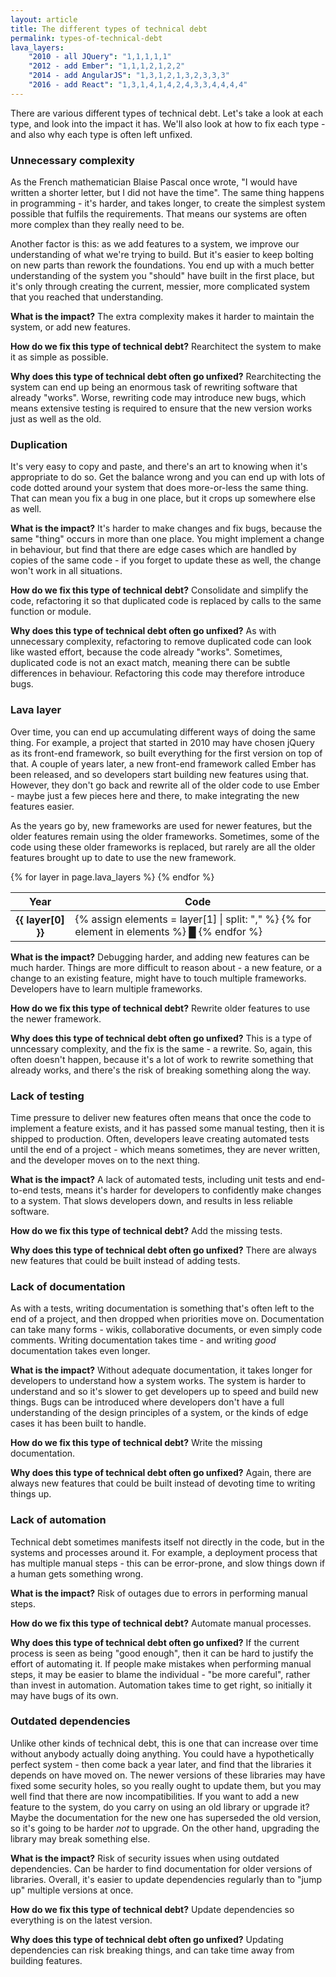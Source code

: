 ```yaml
---
layout: article
title: The different types of technical debt
permalink: types-of-technical-debt
lava_layers:
    "2010 - all JQuery": "1,1,1,1,1"
    "2012 - add Ember": "1,1,1,2,1,2,2"
    "2014 - add AngularJS": "1,3,1,2,1,3,2,3,3,3"
    "2016 - add React": "1,3,1,4,1,4,2,4,3,3,4,4,4,4"
---
```


There are various different types of technical debt. Let's take a look at each type, and look into the impact it has. We'll also look at how to fix each type - and also why each type is often left unfixed.

### Unnecessary complexity

As the French mathematician Blaise Pascal once wrote, "I would have written a shorter letter, but I did not have the time". The same thing happens in programming - it's harder, and takes longer, to create the simplest system possible that fulfils the requirements. That means our systems are often more complex than they really need to be.

Another factor is this: as we add features to a system, we improve our understanding of what we're trying to build. But it's easier to keep bolting on new parts than rework the foundations. You end up with a much better understanding of the system you "should" have built in the first place, but it's only through creating the current, messier, more complicated system that you reached that understanding.

**What is the impact?** The extra complexity makes it harder to maintain the system, or add new features.

**How do we fix this type of technical debt?** Rearchitect the system to make it as simple as possible.

**Why does this type of technical debt often go unfixed?** Rearchitecting the system can end up being an enormous task of rewriting software that already "works". Worse, rewriting code may introduce new bugs, which means extensive testing is required to ensure that the new version works just as well as the old.

### Duplication

It's very easy to copy and paste, and there's an art to knowing when it's appropriate to do so. Get the balance wrong and you can end up with lots of code dotted around your system that does more-or-less the same thing. That can mean you fix a bug in one place, but it crops up somewhere else as well.

**What is the impact?** It's harder to make changes and fix bugs, because the same "thing" occurs in more than one place. You might implement a change in behaviour, but find that there are edge cases which are handled by copies of the same code - if you forget to update these as well, the change won't work in all situations.

**How do we fix this type of technical debt?** Consolidate and simplify the code, refactoring it so that duplicated code is replaced by calls to the same function or module.

**Why does this type of technical debt often go unfixed?** As with unnecessary complexity, refactoring to remove duplicated code can look like wasted effort, because the code already "works". Sometimes, duplicated code is not an exact match, meaning there can be subtle differences in behaviour. Refactoring this code may therefore introduce bugs.

### Lava layer

Over time, you can end up accumulating different ways of doing the same thing. For example, a project that started in 2010 may have chosen jQuery as its front-end framework, so built everything for the first version on top of that. A couple of years later, a new front-end framework called Ember has been released, and so developers start building new features using that. However, they don't go back and rewrite all of the older code to use Ember - maybe just a few pieces here and there, to make integrating the new features easier.

As the years go by, new frameworks are used for newer features, but the older features remain using the older frameworks. Sometimes, some of the code using these older frameworks is replaced, but rarely are all the older features brought up to date to use the new framework.

<table class="table">
    <thead>
        <tr>
            <th scope="col">Year</th>
            <th scope="col">Code</th>
        </tr>
    </thead>
    <tbody>
    {% for layer in page.lava_layers %}
        <tr>
            <th scope="row">{{ layer[0] }}</th>
            <td>
                {% assign elements = layer[1] | split: "," %}
                {% for element in elements %}
                <span class="lava_layer_{{ element }}">&block;</span>
                {% endfor %}
            </td>
        </tr>
    {% endfor %}
  </tbody>
</table>

**What is the impact?** Debugging harder, and adding new features can be much harder. Things are more difficult to reason about - a new feature, or a change to an existing feature, might have to touch multiple frameworks. Developers have to learn multiple frameworks.

**How do we fix this type of technical debt?** Rewrite older features to use the newer framework.

**Why does this type of technical debt often go unfixed?** This is a type of unncessary complexity, and the fix is the same - a rewrite. So, again, this often doesn't happen, because it's a lot of work to rewrite something that already works, and there's the risk of breaking something along the way.

### Lack of testing

Time pressure to deliver new features often means that once the code to implement a feature exists, and it has passed some manual testing, then it is shipped to production. Often, developers leave creating automated tests until the end of a project - which means sometimes, they are never written, and the developer moves on to the next thing.

**What is the impact?** A lack of automated tests, including unit tests and end-to-end tests, means it's harder for developers to confidently make changes to a system. That slows developers down, and results in less reliable software.

**How do we fix this type of technical debt?** Add the missing tests.

**Why does this type of technical debt often go unfixed?** There are always new features that could be built instead of adding tests.

### Lack of documentation

As with a tests, writing documentation is something that's often left to the end of a project, and then dropped when priorities move on. Documentation can take many forms - wikis, collaborative documents, or even simply code comments. Writing documentation takes time - and writing _good_ documentation takes even longer.

**What is the impact?** Without adequate documentation, it takes longer for developers to understand how a system works. The system is harder to understand and so it's slower to get developers up to speed and build new things. Bugs can be introduced where developers don't have a full understanding of the design principles of a system, or the kinds of edge cases it has been built to handle.

**How do we fix this type of technical debt?** Write the missing documentation.

**Why does this type of technical debt often go unfixed?** Again, there are always new features that could be built instead of devoting time to writing things up.

### Lack of automation

Technical debt sometimes manifests itself not directly in the code, but in the systems and processes around it. For example, a deployment process that has multiple manual steps - this can be error-prone, and slow things down if a human gets something wrong.

**What is the impact?** Risk of outages due to errors in performing manual steps. 

**How do we fix this type of technical debt?** Automate manual processes.

**Why does this type of technical debt often go unfixed?** If the current process is seen as being "good enough", then it can be hard to justify the effort of automating it. If people make mistakes when performing manual steps, it may be easier to blame the individual - "be more careful", rather than invest in automation. Automation takes time to get right, so initially it may have bugs of its own.

### Outdated dependencies

Unlike other kinds of technical debt, this is one that can increase over time without anybody actually doing anything. You could have a hypothetically perfect system - then come back a year later, and find that the libraries it depends on have moved on. The newer versions of these libraries may have fixed some security holes, so you really ought to update them, but you may well find that there are now incompatibilities. If you want to add a new feature to the system, do you carry on using an old library or upgrade it? Maybe the documentation for the new one has superseded the old version, so it's going to be harder _not_ to upgrade. On the other hand, upgrading the library may break something else.

**What is the impact?** Risk of security issues when using outdated dependencies. Can be harder to find documentation for older versions of libraries. Overall, it's easier to update dependencies regularly than to "jump up" multiple versions at once.

**How do we fix this type of technical debt?** Update dependencies so everything is on the latest version.

**Why does this type of technical debt often go unfixed?** Updating dependencies can risk breaking things, and can take time away from building features.